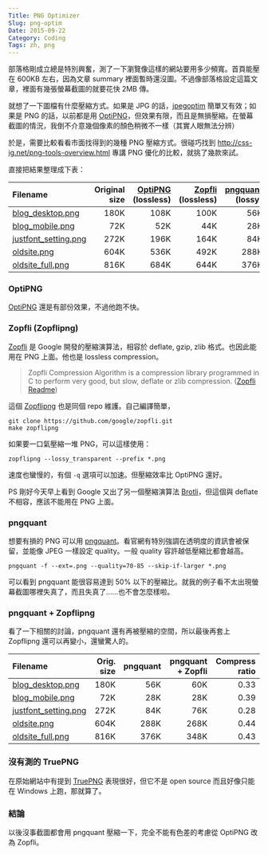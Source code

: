 ```yaml
---
Title: PNG Optimizer
Slug: png-optim
Date: 2015-09-22
Category: Coding
Tags: zh, png
---
```


部落格剛成立總是特別興奮，測了一下瀏覽像這樣的網站要用多少頻寬。首頁能壓在 600KB 左右，因為文章 summary 裡面暫時還沒圖。不過像部落格設定這篇文章，裡面有幾張螢幕截圖的就要花快 2MB 傳。

就想了一下圖檔有什麼壓縮方式。如果是 JPG 的話，[jpegoptim] 簡單又有效；如果是 PNG 的話，以前都是用 [OptiPNG]，但效果有限，而且是無損壓縮。在螢幕截圖的情況，我倒不介意幾個像素的顏色稍微不一樣（其實人眼無法分辨）

於是，需要比較看看市面找得到的幾種 PNG 壓縮方式。很碰巧找到 <http://css-ig.net/png-tools-overview.html> 專講 PNG 優化的比較，就挑了幾款來試。

直接把結果整理成下表：

|             Filename |  Original size |   [OptiPNG] \(lossless) |   [Zopfli] \(lossless) |   [pngquant] \(lossy) |
|:---------------------|------:|----------:|---------:|-----------:|
| [blog_desktop.png] |  180K |      108K |     100K |        56K |
|      [blog_mobile.png] |   72K |       52K |      44K |        28K |
| [justfont_setting.png] |  272K |      196K |     164K |        84K |
|          [oldsite.png] |  604K |      536K |     492K |       288K |
|     [oldsite_full.png] |  816K |      684K |     644K |       376K |



### OptiPNG

[OptiPNG] 還是有部份效果，不過他跑不快。


### Zopfli (Zopflipng)

[Zopfli] 是 Google 開發的壓縮演算法，相容於 deflate, gzip, zlib 格式。也因此能用在 PNG 上面。他也是 lossless compression。

> Zopfli Compression Algorithm is a compression library programmed in C to perform very good, but slow, deflate or zlib compression.
> ([Zopfli Readme](https://github.com/google/zopfli))

這個 [Zopflipng] 也是同個 repo 維護。自己編譯簡單，

~~~
git clone https://github.com/google/zopfli.git
make zopflipng
~~~

如果要一口氣壓縮一堆 PNG，可以這樣使用：

~~~
zopflipng --lossy_transparent --prefix *.png
~~~

速度也蠻慢的，有個 `-q` 選項可以加速。但壓縮效率比 OptiPNG 還好。

PS 剛好今天早上看到 Google 又出了另一個壓縮演算法 [Brotli]，但這個與 deflate 不相容，應該不能用在 PNG 上面。


### pngquant

想要有損的 PNG 可以用 [pngquant]。看官網有特別強調在透明度的資訊會被保留，並能像 JPEG 一樣設定 quality。一般 quality 容許越低壓縮比都會越高。

```
pngquant -f --ext=.png --quality=70-85 --skip-if-larger *.png
```

可以看到 pngquant 能很容易達到 50% 以下的壓縮比。就我的例子看不太出現螢幕截圖哪裡失真了，而且失真了……也不會怎麼樣啦。


### pngquant + Zopflipng

看了一下相關的討論，pngquant 還有再被壓縮的空間，所以最後再套上 Zopflipng 還可以再變小，還蠻驚人的。

|             Filename |   Orig. size |   pngquant |   pngquant + Zopfli |   Compress ratio |
|:---------------------|----------------:|-----------:|--------------------:|-----------------:|
|     [blog_desktop.png] |            180K |        56K |                 60K |             0.33 |
|      [blog_mobile.png] |             72K |        28K |                 28K |             0.39 |
| [justfont_setting.png] |            272K |        84K |                 76K |             0.28 |
|          [oldsite.png] |            604K |       288K |                268K |             0.44 |
|     [oldsite_full.png] |            816K |       376K |                348K |             0.43 |


### 沒有測的 TruePNG

在原始網站中有提到 [TruePNG][TruePNG tutorial] 表現很好，但它不是 open source 而且好像只能在 Windows 上跑，那就算了。


### 結論

以後沒事截圖都會用 pngquant 壓縮一下，完全不能有色差的考慮從 OptiPNG 改為 Zopfli。



[jpegoptim]: https://github.com/tjko/jpegoptim
[OptiPNG]: http://optipng.sourceforge.net/
[Zopfli]:https://github.com/google/zopfli
[Zopflipng]: https://github.com/google/zopfli/blob/master/README.zopflipng
[Brotli]: https://github.com/google/brotli
[pngquant]: https://pngquant.org/

[TruePNG tutorial]: http://css-ig.net/articles/truepng

[blog_desktop.png]: ../blog-internals/pics/blog_desktop.png
[blog_mobile.png]: ../blog-internals/pics/blog_mobile.png
[justfont_setting.png]: ../blog-internals/pics/justfont_setting.png
[oldsite.png]: ../blog-internals/pics/oldsite.png
[oldsite_full.png]: {attach}pics/oldsite_full.png
